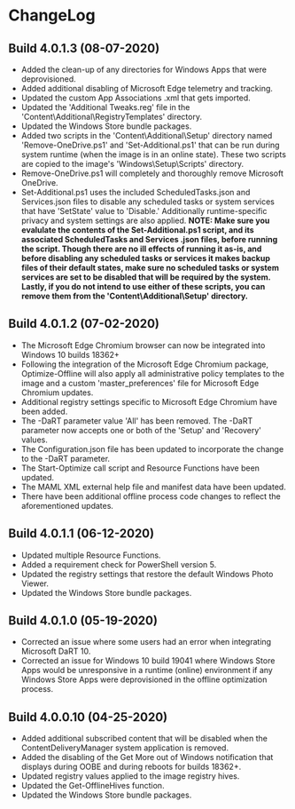 # ChangeLog #

## Build 4.0.1.3 (08-07-2020) ##

- Added the clean-up of any directories for Windows Apps that were deprovisioned.
- Added additional disabling of Microsoft Edge telemetry and tracking.
- Updated the custom App Associations .xml that gets imported.
- Updated the 'Additional Tweaks.reg' file in the 'Content\Additional\RegistryTemplates' directory.
- Updated the Windows Store bundle packages.
- Added two scripts in the 'Content\Additional\Setup' directory named 'Remove-OneDrive.ps1' and 'Set-Additional.ps1' that can be run during system runtime (when the image is in an online state). These two scripts are copied to the image's 'Windows\Setup\Scripts' directory.
- Remove-OneDrive.ps1 will completely and thoroughly remove Microsoft OneDrive.
- Set-Additional.ps1 uses the included ScheduledTasks.json and Services.json files to disable any scheduled tasks or system services that have 'SetState' value to 'Disable.' Additionally runtime-specific privacy and system settings are also applied.
**NOTE: Make sure you evalulate the contents of the Set-Additional.ps1 script, and its associated ScheduledTasks and Services .json files, before running the script. Though there are no ill effects of running it as-is, and before disabling any scheduled tasks or services it makes backup files of their default states, make sure no scheduled tasks or system services are set to be disabled that will be required by the system. Lastly, if you do not intend to use either of these scripts, you can remove them from the 'Content\Additional\Setup' directory.**

## Build 4.0.1.2 (07-02-2020) ##

- The Microsoft Edge Chromium browser can now be integrated into Windows 10 builds 18362+
- Following the integration of the Microsoft Edge Chromium package, Optimize-Offline will also apply all administrative policy templates to the image and a custom 'master_preferences' file for Microsoft Edge Chromium updates.
- Additional registry settings specific to Microsoft Edge Chromium have been added.
- The -DaRT parameter value 'All' has been removed. The -DaRT parameter now accepts one or both of the 'Setup' and 'Recovery' values.
- The Configuration.json file has been updated to incorporate the change to the -DaRT parameter.
- The Start-Optimize call script and Resource Functions have been updated.
- The MAML XML external help file and manifest data have been updated.
- There have been additional offline process code changes to reflect the aforementioned updates.

## Build 4.0.1.1 (06-12-2020) ##

- Updated multiple Resource Functions.
- Added a requirement check for PowerShell version 5.
- Updated the registry settings that restore the default Windows Photo Viewer.
- Updated the Windows Store bundle packages.

## Build 4.0.1.0 (05-19-2020) ##

- Corrected an issue where some users had an error when integrating Microsoft DaRT 10.
- Corrected an issue for Windows 10 build 19041 where Windows Store Apps would be unresponsive in a runtime (online) environment if any Windows Store Apps were deprovisioned in the offline optimization process.

## Build 4.0.0.10 (04-25-2020) ##

- Added additional subscribed content that will be disabled when the ContentDeliveryManager system application is removed.
- Added the disabling of the Get More out of Windows notification that displays during OOBE and during reboots for builds 18362+.
- Updated registry values applied to the image registry hives.
- Updated the Get-OfflineHives function.
- Updated the Windows Store bundle packages.
